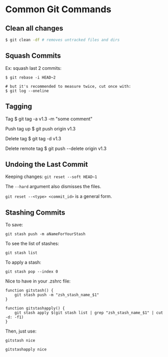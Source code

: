 # Common Git Commands


## Clean all changes
```bash
$ git clean -df # removes untracked files and dirs
```


## Squash Commits

Ex: squash last 2 commits:
```
$ git rebase -i HEAD~2

# but it's recommended to measure twice, cut once with:
$ git log --oneline
```


## Tagging

Tag
$ git tag -a v1.3 -m "some comment"

Push tag up
$ git push origin v1.3

Delete tag
$ git tag -d v1.3

Delete remote tag
$ git push --delete origin v1.3


## Undoing the Last Commit

Keeping changes:
`git reset --soft HEAD~1`

The `--hard` argument also dismisses the files.

`git reset --<type> <commit_id>` is a general form.


## Stashing Commits

To save:
```
git stash push -m aNameForYourStash
```

To see the list of stashes:
```
git stash list
```

To apply a stash:
```
git stash pop --index 0
```

Nice to have in your .zshrc file:
```
function gitstash() {
    git stash push -m "zsh_stash_name_$1"
}

function gitstashapply() {
    git stash apply $(git stash list | grep "zsh_stash_name_$1" | cut -d: -f1)
}
```

Then, just use:
```
gitstash nice

gitstashapply nice
```
